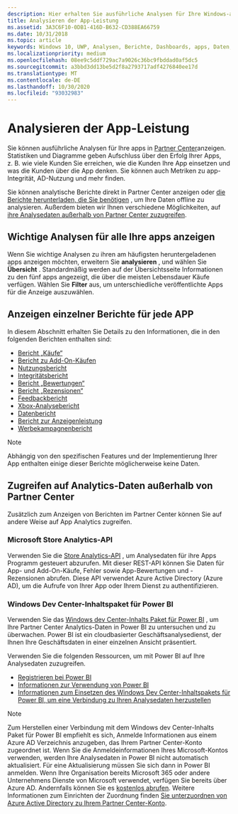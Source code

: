 ```yaml
---
description: Hier erhalten Sie ausführliche Analysen für Ihre Windows-apps im Partner Center oder über andere Methoden.
title: Analysieren der App-Leistung
ms.assetid: 3A3C6F10-0DB1-416D-B632-CD388EA66759
ms.date: 10/31/2018
ms.topic: article
keywords: Windows 10, UWP, Analysen, Berichte, Dashboards, apps, Daten, Metriken
ms.localizationpriority: medium
ms.openlocfilehash: 08ee9c5ddf729ac7a9026c36bc9fbddad0af5dc5
ms.sourcegitcommit: a3bbd3dd13be5d2f8a2793717adf4276840ee17d
ms.translationtype: MT
ms.contentlocale: de-DE
ms.lasthandoff: 10/30/2020
ms.locfileid: "93032983"
---
```

# <a name="analyze-app-performance"></a>Analysieren der App-Leistung

Sie können ausführliche Analysen für Ihre apps in [Partner Center](https://partner.microsoft.com/dashboard)anzeigen. Statistiken und Diagramme geben Aufschluss über den Erfolg Ihrer Apps, z. B. wie viele Kunden Sie erreichen, wie die Kunden Ihre App einsetzen und was die Kunden über die App denken. Sie können auch Metriken zu app-Integrität, AD-Nutzung und mehr finden.

Sie können analytische Berichte direkt in Partner Center anzeigen oder [die Berichte herunterladen, die Sie benötigen](download-analytic-reports.md) , um Ihre Daten offline zu analysieren. Außerdem bieten wir Ihnen verschiedene Möglichkeiten, auf [ihre Analysedaten außerhalb von Partner Center zuzugreifen](#outside).

## <a name="view-key-analytics-for-all-your-apps"></a>Wichtige Analysen für alle Ihre apps anzeigen

Wenn Sie wichtige Analysen zu ihren am häufigsten heruntergeladenen apps anzeigen möchten, erweitern Sie **analysieren** , und wählen Sie **Übersicht** . Standardmäßig werden auf der Übersichtsseite Informationen zu den fünf apps angezeigt, die über die meisten Lebensdauer Käufe verfügen. Wählen Sie **Filter** aus, um unterschiedliche veröffentlichte Apps für die Anzeige auszuwählen.

## <a name="view-individual-reports-for-each-app"></a>Anzeigen einzelner Berichte für jede APP

In diesem Abschnitt erhalten Sie Details zu den Informationen, die in den folgenden Berichten enthalten sind:

-   [Bericht „Käufe“](acquisitions-report.md)
-   [Bericht zu Add-On-Käufen](add-on-acquisitions-report.md)
-   [Nutzungsbericht](usage-report.md)
-   [Integritätsbericht](health-report.md)
-   [Bericht „Bewertungen“](ratings-report.md)
-   [Bericht „Rezensionen“](reviews-report.md)
-   [Feedbackbericht](feedback-report.md)
-   [Xbox-Analysebericht](xbox-analytics-report.md)
-   [Datenbericht](insights-report.md)
-   [Bericht zur Anzeigenleistung](advertising-performance-report.md)
-   [Werbekampagnenbericht](/windows/uwp/publish/ad-campaign-report)


> [!NOTE]
> Abhängig von den spezifischen Features und der Implementierung Ihrer App enthalten einige dieser Berichte möglicherweise keine Daten.

<span id="outside"/>

## <a name="access-analytics-data-outside-of-partner-center"></a>Zugreifen auf Analytics-Daten außerhalb von Partner Center

Zusätzlich zum Anzeigen von Berichten im Partner Center können Sie auf andere Weise auf App Analytics zugreifen.

### <a name="microsoft-store-analytics-api"></a>Microsoft Store Analytics-API

Verwenden Sie die [Store Analytics-API](../monetize/access-analytics-data-using-windows-store-services.md) , um Analysedaten für ihre Apps Programm gesteuert abzurufen. Mit dieser REST-API können Sie Daten für App- und Add-On-Käufe, Fehler sowie App-Bewertungen und -Rezensionen abrufen. Diese API verwendet Azure Active Directory (Azure AD), um die Aufrufe von Ihrer App oder Ihrem Dienst zu authentifizieren.

### <a name="windows-dev-center-content-pack-for-power-bi"></a>Windows Dev Center-Inhaltspaket für Power BI

Verwenden Sie das [Windows dev Center-Inhalts Paket für Power BI](https://powerbi.microsoft.com/documentation/powerbi-content-pack-windows-dev-center/) , um Ihre Partner Center Analytics-Daten in Power BI zu untersuchen und zu überwachen. Power BI ist ein cloudbasierter Geschäftsanalysedienst, der Ihnen Ihre Geschäftsdaten in einer einzelnen Ansicht präsentiert.

Verwenden Sie die folgenden Ressourcen, um mit Power BI auf Ihre Analysedaten zuzugreifen.

* [Registrieren bei Power BI](https://powerbi.microsoft.com/documentation/powerbi-service-self-service-signup-for-power-bi/)
* [Informationen zur Verwendung von Power BI](https://powerbi.microsoft.com/guided-learning/)
* [Informationen zum Einsetzen des Windows Dev Center-Inhaltspakets für Power BI, um eine Verbindung zu Ihren Analysedaten herzustellen](https://powerbi.microsoft.com/documentation/powerbi-content-pack-windows-dev-center/)

> [!NOTE]
> Zum Herstellen einer Verbindung mit dem Windows dev Center-Inhalts Paket für Power BI empfiehlt es sich, Anmelde Informationen aus einem Azure AD Verzeichnis anzugeben, das Ihrem Partner Center-Konto zugeordnet ist. Wenn Sie die Anmeldeinformationen Ihres Microsoft-Kontos verwenden, werden Ihre Analysedaten in Power BI nicht automatisch aktualisiert. Für eine Aktualisierung müssen Sie sich dann in Power BI anmelden. Wenn Ihre Organisation bereits Microsoft 365 oder andere Unternehmens Dienste von Microsoft verwendet, verfügen Sie bereits über Azure AD. Andernfalls können Sie es [kostenlos abrufen](https://account.azure.com/organization). Weitere Informationen zum Einrichten der Zuordnung finden [Sie unterzuordnen von Azure Active Directory zu Ihrem Partner Center-Konto](./associate-azure-ad-with-partner-center.md).
